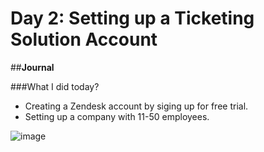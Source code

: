 # Day 2: Setting up a Ticketing Solution Account

##**Journal**

###What I did today?
- Creating a Zendesk account by siging up for free trial.
- Setting up a company with 11-50 employees.
  
![image](https://github.com/user-attachments/assets/b406b86a-32af-4a77-aed7-c5f988afae3b)
